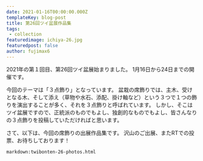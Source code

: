 ```yaml
---
date: 2021-01-16T00:00:00.000Z
templateKey: blog-post
title: 第26回ツイ盆展作品集
tags:
 - collection
featuredimage: ichiya-26.jpg
featuredpost: false
author: fujimax6
---
```

2021年の第１回目、第26回ツイ盆展始まりました。
1月16日から24日までの開催です。

今回のテーマは「３点飾り」となっています。
盆栽の席飾りでは、主木、受けとなる木、そして添え（草物や水石、添配、掛け軸など）という３つで１つの飾りを演出することが多く、それを３点飾りと呼ばれています。
しかし、そこはツイ盆展ですので、正統派のものでもよし、独創的なものでもよし、皆さんなりの３点飾りを投稿していただければと思います。

さて、以下は、今回の席飾りの出展作品集です。
沢山のご出展、またRTでの投票、お待ちしております！


`markdown:twibonten-26-photos.html`
